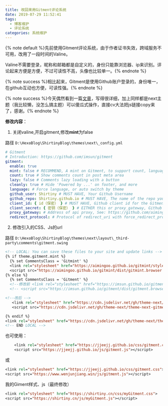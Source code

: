 ```yaml
---
title: 改回来用Gitment评论系统
date: 2019-07-29 11:52:41
tags:
  - 博客维护
  - 评论系统
categories: 系统维护
---
```


{% note default %}先前使用Gitment评论系统，由于作者证书失效，跨域服务不可用，改用了一段时间的Valine。

Valine不需要登录，昵称和邮箱都是自定义的，身份只能靠浏览器、ip来识别。评论起来方便是方便，不过可读性不高，头像也比较单一。{% endnote %}

{% note success %}相比起来，Gitment是使用Github账户登录的，身份唯一，在github互动也方便，可读性强。{% endnote %}

{% note success %}今天偶然看到一篇[文章](https://sjq597.github.io/2018/05/18/Hexo-%E4%BD%BF%E7%94%A8Gitment%E8%AF%84%E8%AE%BA%E5%8A%9F%E8%83%BD/)，写得很详细，加上同样都是next主题（我比较懒，没怎么搞主题）可以傻瓜式操作，直接cv大法把js链接copy来了，感谢。{% endnote %}

**修改内容**：

<!-- more -->

1. 关闭valine,开启gitment,修改**mint**为false

路径 `D:\HexoBlog\ShirtinyBlog\themes\next\_config.yml`

```yml
# Gitment
# Introduction: https://github.com/imsun/gitment
gitment:
  enable: true
  mint: false # RECOMMEND, A mint on Gitment, to support count, language and proxy_gateway
  count: true # Show comments count in post meta area
  lazy: false # Comments lazy loading with a button
  cleanly: true # Hide 'Powered by ...' on footer, and more
  language: # Force language, or auto switch by theme
  github_user: Shirtiny # MUST HAVE, Your Github Username
  github_repo: Shirtiny.github.io # MUST HAVE, The name of the repo you use to store Gitment comments
  client_id: { id（保密） } # MUST HAVE, Github client id for the Gitment
  client_secret: { 密钥（保密） } # EITHER this or proxy_gateway, Github access secret token for the Gitment
  proxy_gateway: # Address of api proxy, See: https://github.com/aimingoo/intersect
  redirect_protocol: # Protocol of redirect_uri with force_redirect_protocol when mint enabled
```

2. 修改引入的CSS、Js的url

路径 `D:\HexoBlog\ShirtinyBlog\themes\next\layout\_third-party\comments\gitment.swing`

```jsp
<!-- LOCAL: You can save these files to your site and update links -->
{% if theme.gitment.mint %}
  {% set CommentsClass = 'Gitmint' %}
  <link rel="stylesheet" href="https://aimingoo.github.io/gitmint/style/default.css">
  <script src="https://aimingoo.github.io/gitmint/dist/gitmint.browser.js"></script>
{% else %}
  {% set CommentsClass = 'Gitment' %}
  <!--修改前 <link rel="stylesheet" href="https://imsun.github.io/gitment/style/default.css"> -->
  <!-- <script src="https://imsun.github.io/gitment/dist/gitment.browser.js"></script> -->

<!--改后 -->
   <link rel="stylesheet" href="https://cdn.jsdelivr.net/gh/theme-next/theme-next-gitment@1/default.css">
   <script src="https://cdn.jsdelivr.net/gh/theme-next/theme-next-gitment@1/gitment.browser.js"></script>

{% endif %}
<link rel="stylesheet" href="https://cdn.jsdelivr.net/gh/theme-next/theme-next-gitment@1/default.css"/>
<!-- END LOCAL -->
```

也可使用：

```jsp
    <link rel="stylesheet" href="https://jjeejj.github.io/css/gitment.css">
    <script src="https://jjeejj.github.io/js/gitment.js"></script>
```

或

```jsp
<link rel="stylesheet" href="https://jjeejj.github.io/css/gitment.css">
<script src="https://www.wenjunjiang.win/js/gitment.js"></script>
```

我的Giment样式、js（最终修改）

```jsp
<link rel="stylesheet" href="https://shirtiny.cn/css/myGitment.css">
<script src="https://shirtiny.cn/js/myGitment.js"></script>
```
